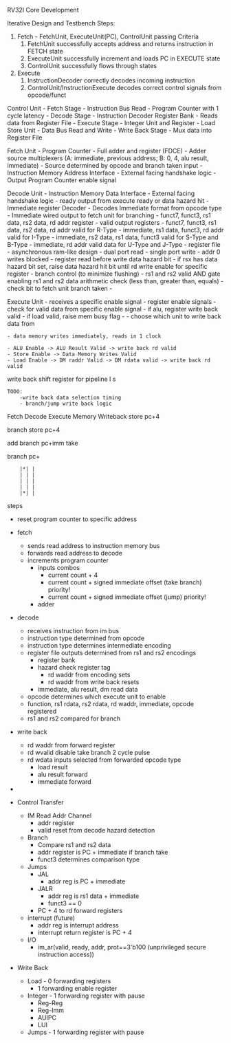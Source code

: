 RV32I Core Development

Iterative Design and Testbench Steps:
  1.  Fetch - FetchUnit, ExecuteUnit(PC), ControlUnit passing Criteria
      1.  FetchUnit successfully accepts address and returns instruction in FETCH state
      2.  ExecuteUnit successfully increment and loads PC in EXECUTE state
      3.  ControlUnit successfully flows through states
  2.  Execute
      1. InstructionDecoder correctly decodes incoming instruction
      2. ControlUnit/InstructionExecute decodes correct control signals from opcode/funct


Control Unit
    - Fetch Stage
        - Instruction Bus Read
        - Program Counter with 1 cycle latency
    - Decode Stage
        - Instruction Decoder Register Bank
        - Reads data from Register File
    - Execute Stage
        - Integer Unit and Register
        - Load Store Unit
            - Data Bus Read and Write
    - Write Back Stage
        - Mux data into Register File

Fetch Unit
    - Program Counter
        - Full adder and register (FDCE)
        - Adder source multiplexers (A: immediate, previous address; B: 0, 4, alu result, immediate)
            - Source determined by opcode and branch taken input
    - Instruction Memory Address Interface
        - External facing handshake logic
        - Output Program Counter enable signal

Decode Unit
    - Instruction Memory Data Interface
        - External facing handshake logic
        - ready output from execute ready or data hazard hit
    - Immediate register Decoder
        - Decodes Immediate format from opcode type
    - Immediate wired output to fetch unit for branching
    - funct7, funct3, rs1 data, rs2 data, rd addr register
    - valid output registers
        - funct7, funct3, rs1 data, rs2 data, rd addr valid for R-Type
        - immediate, rs1 data, funct3, rd addr valid for I-Type
        - immediate, rs2 data, rs1 data, funct3 valid for S-Type and B-Type
        - immediate, rd addr valid data for U-Type and J-Type
    - register file
        - asynchronous ram-like design
        - dual port read
        - single port write
        - addr 0 writes blocked
        - register read before write data hazard bit
        - if rsx has data hazard bit set, raise data hazard hit bit until rd write enable for specific register
    - branch control (to minimize flushing)
        - rs1 and rs2 valid AND gate enabling rs1 and rs2 data arithmetic check (less than, greater than, equals)
        - check bit to fetch unit branch taken
    -

Execute Unit
    - receives a specific enable signal
    - register enable signals
    - check for valid data from specific enable signal
        - if alu, register write back valid
        - if load valid, raise mem busy flag
        - 
    - choose which unit to write back data from

    - data memory writes immediately, reads in 1 clock

    - ALU Enable -> ALU Result Valid -> write back rd valid
    - Store Enable -> Data Memory Writes Valid
    - Load Enable -> DM raddr Valid -> DM rdata valid -> write back rd valid

write back shift register for pipeline
l
s


    TODO:
        -write back data selection timing
        - branch/jump write back logic


Fetch   Decode  Execute Memory  Writeback
store
pc+4

branch  store
pc+4

add     branch
pc+imm  take

branch
pc+


        |*| |
        | | |
        | | |
        | | |
        |*| |
        
steps
- reset program counter to specific address
- fetch
    - sends read address to instruction memory bus
    - forwards read address to decode
    - increments program counter
        - inputs combos
            - current count + 4
            - current count + signed immediate offset (take branch) priority!
            - current count + signed immediate offset (jump)
            priority!
        - adder
- decode
    - receives instruction from im bus
    - instruction type determined from opcode
    - instruction type determines intermediate encoding
    - register file outputs determined from rs1 and rs2 encodings
        - register bank
        - hazard check register tag
            - rd waddr from encoding sets
            - rd waddr from write back resets
        - immediate, alu result, dm read data
    - opcode determines which execute unit to enable
    - function, rs1 rdata, rs2 rdata, rd waddr, immediate, opcode registered
    - rs1 and rs2 compared for branch
- write back
    - rd waddr from forward register
    - rd wvalid disable take branch 2 cycle pulse
    - rd wdata inputs selected from forwarded opcode type
        - load result
        - alu result forward
        - immediate forward
- 


- Control Transfer
    - IM Read Addr Channel
        - addr register
        - valid reset from decode hazard detection
    - Branch
        - Compare rs1 and rs2 data
        - addr register is PC + immediate if branch take
        - funct3 determines comparison type
    - Jumps
        - JAL
            - addr reg is PC + immediate
        - JALR
            - addr reg is rs1 data + immediate
            - funct3 == 0
        - PC + 4 to rd forward registers
    - interrupt (future)
        - addr reg is interrupt address
        - interrupt return register is PC + 4
    - I/O
        - im_ar(valid, ready, addr, prot==3'b100 (unprivileged secure instruction access))

- Write Back
    - Load - 0 forwarding registers
        - 1 forwarding enable register
    - Integer - 1 forwarding register with pause
        - Reg-Reg
        - Reg-Imm
        - AUIPC
        - LUI
    - Jumps - 1 forwarding register with pause
